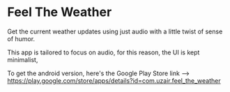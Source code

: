 # Feel The Weather

Get the current weather updates using just audio with a little twist of sense of humor.

This app is tailored to focus on audio, for this reason, the UI is kept minimalist,

To get the android version, here's the Google Play Store link --> https://play.google.com/store/apps/details?id=com.uzair.feel_the_weather

